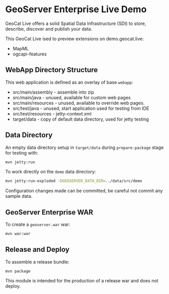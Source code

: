# GeoServer Enterprise Live Demo

GeoCat Live offers a solid Spatial Data Infrastructure (SDI) to store, describe, discover and publish your data. 

This GeoCat Live ised to preview extensions on demo.geocat.live:

* MapML
* ogcapi-features

## WebApp Directory Structure

This web application is defined as an overlay of base `webapp`:

* src/main/assembly - assemble into zip 
* src/main/java - unused, available for custom web pages
* src/main/resources - unused, available to override web pages.
* src/test/java - unused, start application used for testing from IDE
* src/test/resources - jetty-context.xml 
* target/data - copy of default data directory, used for jetty testing

## Data Directory

An empty data directory setup in `target/data` during `prepare-package` stage for testing with:

```bash
mvn jetty:run
```

To work directly on the ``demo`` data directory:

```bash
mvn jetty:run-exploded -DGEOSERVER_DATA_DIR=../data/src/demo
```

Configuration changes made can be committed, be careful not commit any sample data.

## GeoServer Enterprise WAR

To create a `geoserver.war` war:

```bash
mvn war:war
```

## Release and Deploy

To assemble a release bundle:

```
mvn package
```

This module is intended for the production of a release war and does not deploy.